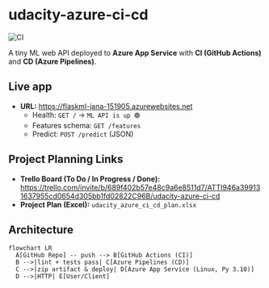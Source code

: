 # udacity-azure-ci-cd

![CI](https://github.com/JanaAlharbi3/udacity-azure-ci-cd/actions/workflows/pythonapp.yml/badge.svg)

A tiny ML web API deployed to **Azure App Service** with **CI (GitHub Actions)** and **CD (Azure Pipelines)**.

## Live app

- **URL:** https://flaskml-jana-151905.azurewebsites.net  
  - Health: `GET /` → `ML API is up 🟢`  
  - Features schema: `GET /features`  
  - Predict: `POST /predict` (JSON)

## Project Planning Links

- **Trello Board (To Do / In Progress / Done):**  
  https://trello.com/invite/b/689f402b57e48c9a6e8511d7/ATTI946a399131637955cd0654d305bb1fd02822C96B/udacity-azure-ci-cd
- **Project Plan (Excel):** `udacity_azure_ci_cd_plan.xlsx`

## Architecture

```mermaid
flowchart LR
  A[GitHub Repo] -- push --> B[GitHub Actions (CI)]
  B -->|lint + tests pass| C[Azure Pipelines (CD)]
  C -->|zip artifact & deploy| D[Azure App Service (Linux, Py 3.10)]
  D -->|HTTP| E[User/Client]
